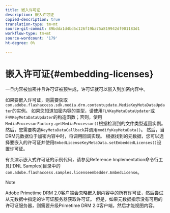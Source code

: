 ```yaml
---
title: 嵌入许可证
description: 嵌入许可证
copied-description: true
translation-type: tm+mt
source-git-commit: 89bdda1d4bd5c126f19ba75a819942df901183d1
workflow-type: tm+mt
source-wordcount: '179'
ht-degree: 0%

---
```



# 嵌入许可证{#embedding-licenses}

一旦内容被加密并且许可证被预生成，许可证就可以嵌入到加密内容中。

如果要嵌入许可证，则需要获取`com.adobe.flashaccess.sdk.media.drm.contentupdate.MediaKeyMetaDataUpdater`的实例。 如果您知道加密内容的类型，请使用`FLVKeyMetaDataUpdater`或`F4VKeyMetaDataUpdater`的构造函数；否则，使用`MediaProcessorFactory.getMediaProcessor()`根据检测到的文件类型返回实例。 然后，您需要构造`KeyMetaDataCallback`并调用`modifyKeyMetaData()`。 然后，当DRM元数据位于加密内容中时，将调用回调实现。 根据找到的元数据，您可以选择要嵌入的许可证并使用`EmbedLicenseKeyMetaData.setEmbeddedLicenses()`设置许可证。

有关演示嵌入式许可证的示例代码，请参见Reference Implementation命令行工具[!DNL Samples]目录中的`com.adobe.flashaccess.samples.licenseembedder.EmbedLicense`。

>[!NOTE]
>
>Adobe Primetime DRM 2.0客户端会忽略嵌入到内容中的所有许可证，然后尝试从元数据中指定的许可证服务器获取许可证。 但是，如果元数据指示没有可用的许可证服务器，则需要升级Primetime DRM 2.0客户端，然后才能视图内容。

